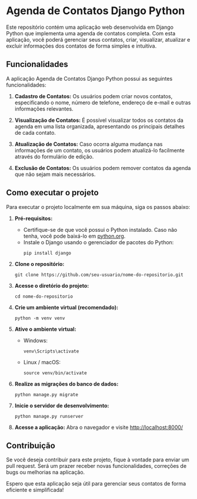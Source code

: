 # Agenda de Contatos Django Python

Este repositório contém uma aplicação web desenvolvida em Django Python que implementa uma agenda de contatos completa. Com esta aplicação, você poderá gerenciar seus contatos, criar, visualizar, atualizar e excluir informações dos contatos de forma simples e intuitiva.

## Funcionalidades

A aplicação Agenda de Contatos Django Python possui as seguintes funcionalidades:

1. **Cadastro de Contatos:** Os usuários podem criar novos contatos, especificando o nome, número de telefone, endereço de e-mail e outras informações relevantes.

2. **Visualização de Contatos:** É possível visualizar todos os contatos da agenda em uma lista organizada, apresentando os principais detalhes de cada contato.

3. **Atualização de Contatos:** Caso ocorra alguma mudança nas informações de um contato, os usuários podem atualizá-lo facilmente através do formulário de edição.

4. **Exclusão de Contatos:** Os usuários podem remover contatos da agenda que não sejam mais necessários.

## Como executar o projeto

Para executar o projeto localmente em sua máquina, siga os passos abaixo:

1. **Pré-requisitos:**
   - Certifique-se de que você possui o Python instalado. Caso não tenha, você pode baixá-lo em [python.org](https://www.python.org/downloads/).
   - Instale o Django usando o gerenciador de pacotes do Python:
     ```
     pip install django
     ```

2. **Clone o repositório:**
   ```
   git clone https://github.com/seu-usuario/nome-do-repositorio.git
   ```

3. **Acesse o diretório do projeto:**
   ```
   cd nome-do-repositorio
   ```

4. **Crie um ambiente virtual (recomendado):**
   ```
   python -m venv venv
   ```

5. **Ative o ambiente virtual:**
   - Windows:
     ```
     venv\Scripts\activate
     ```
   - Linux / macOS:
     ```
     source venv/bin/activate
     ```

6. **Realize as migrações do banco de dados:**
   ```
   python manage.py migrate
   ```

7. **Inicie o servidor de desenvolvimento:**
   ```
   python manage.py runserver
   ```

8. **Acesse a aplicação:**
   Abra o navegador e visite [http://localhost:8000/](http://localhost:8000/)

## Contribuição

Se você deseja contribuir para este projeto, fique à vontade para enviar um pull request. Será um prazer receber novas funcionalidades, correções de bugs ou melhorias na aplicação.

Espero que esta aplicação seja útil para gerenciar seus contatos de forma eficiente e simplificada!
